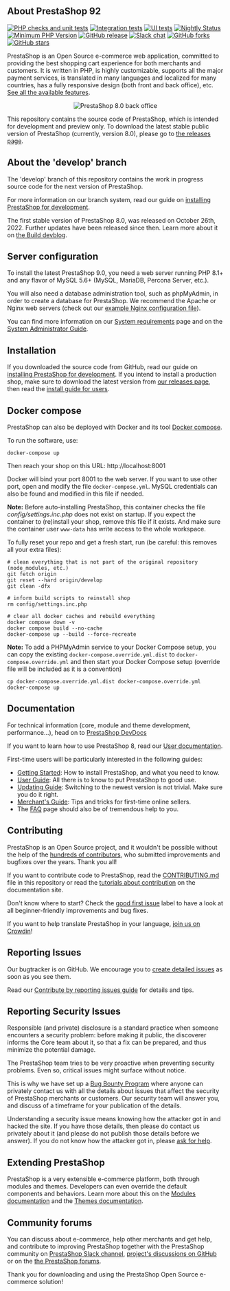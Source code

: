 About PrestaShop 92
--------

[![PHP checks and unit tests](https://github.com/PrestaShop/PrestaShop/actions/workflows/php.yml/badge.svg)](https://github.com/PrestaShop/PrestaShop/actions/workflows/php.yml)
[![Integration tests](https://github.com/PrestaShop/PrestaShop/actions/workflows/integration.yml/badge.svg)](https://github.com/PrestaShop/PrestaShop/actions/workflows/integration.yml)
[![UI tests](https://github.com/PrestaShop/PrestaShop/actions/workflows/sanity.yml/badge.svg)](https://github.com/PrestaShop/PrestaShop/actions/workflows/sanity.yml)
[![Nightly Status](https://img.shields.io/endpoint?url=https%3A%2F%2Fapi-nightly.prestashop-project.org%2Fdata%2Fbadge&label=Nightly%20Status&cacheSeconds=3600)](https://nightly.prestashop-project.org/)
[![Minimum PHP Version](https://img.shields.io/badge/php-%3E%3D%208.1-8892BF.svg?style=flat-square)](https://php.net/)
[![GitHub release](https://img.shields.io/github/v/release/prestashop/prestashop)](https://github.com/PrestaShop/PrestaShop)
[![Slack chat](https://img.shields.io/badge/Chat-on%20Slack-red)](https://www.prestashop-project.org/slack/)
[![GitHub forks](https://img.shields.io/github/forks/PrestaShop/PrestaShop)](https://github.com/PrestaShop/PrestaShop/network)
[![GitHub stars](https://img.shields.io/github/stars/PrestaShop/PrestaShop)](https://github.com/PrestaShop/PrestaShop/stargazers)

PrestaShop is an Open Source e-commerce web application, committed to providing the best shopping cart experience for both merchants and customers. It is written in PHP, is highly customizable, supports all the major payment services, is translated in many languages and localized for many countries, has a fully responsive design (both front and back office), etc. [See all the available features][available-features].

<p align="center">
  <img src="https://user-images.githubusercontent.com/2137763/201319765-9157f702-4970-4258-8390-1187de2ad587.png" alt="PrestaShop 8.0 back office"/>
</p>

This repository contains the source code of PrestaShop, which is intended for development and preview only. To download the latest stable public version of PrestaShop (currently, version 8.0), please go to [the releases page][download].


About the 'develop' branch
--------

The 'develop' branch of this repository contains the work in progress source code for the next version of PrestaShop.

For more information on our branch system, read our guide on [installing PrestaShop for development][install-guide-dev].

The first stable version of PrestaShop 8.0, was released on October 26th, 2022. Further updates have been released since then. Learn more about it on [the Build devblog](https://build.prestashop-project.org/tag/8.0/).

Server configuration
--------

To install the latest PrestaShop 9.0, you need a web server running PHP 8.1+ and any flavor of MySQL 5.6+ (MySQL, MariaDB, Percona Server, etc.).

You will also need a database administration tool, such as phpMyAdmin, in order to create a database for PrestaShop.
We recommend the Apache or Nginx web servers (check out our [example Nginx configuration file][example-nginx]).

You can find more information on our [System requirements][system-requirements] page and on the [System Administrator Guide][sysadmin-guide].

Installation
--------

If you downloaded the source code from GitHub, read our guide on [installing PrestaShop for development][install-guide-dev]. If you intend to install a production shop, make sure to download the latest version from [our releases page][download], then read the [install guide for users][install-guide].

Docker compose
--------

PrestaShop can also be deployed with Docker and its tool [Docker compose][docker-compose].

To run the software, use:

```
docker-compose up
```

Then reach your shop on this URL: http://localhost:8001

Docker will bind your port 8001 to the web server. If you want to use other port, open and modify the file `docker-compose.yml`.
MySQL credentials can also be found and modified in this file if needed.

**Note:**  Before auto-installing PrestaShop, this container checks the file *config/settings.inc.php* does not exist on startup.
If you expect the container to (re)install your shop, remove this file if it exists. And make sure the container user `www-data`
has write access to the whole workspace.

To fully reset your repo and get a fresh start, run (be careful: this removes all your extra files):

```
# clean everything that is not part of the original repository (node_modules, etc.)
git fetch origin
git reset --hard origin/develop
git clean -dfx

# inform build scripts to reinstall shop
rm config/settings.inc.php

# clear all docker caches and rebuild everything
docker compose down -v
docker compose build --no-cache
docker-compose up --build --force-recreate
```
**Note:** To add a PHPMyAdmin service to your Docker Compose setup, you can copy the existing `docker-compose.override.yml.dist` to `docker-compose.override.yml` and then start your Docker Compose setup (override file will be included as it is a convention)

```
cp docker-compose.override.yml.dist docker-compose.override.yml
docker-compose up
```

Documentation
--------

For technical information (core, module and theme development, performance...), head on to [PrestaShop DevDocs][devdocs]

If you want to learn how to use PrestaShop 8, read our [User documentation][user-doc].

First-time users will be particularly interested in the following guides:

* [Getting Started][getting-started]: How to install PrestaShop, and what you need to know.
* [User Guide][user-guide]: All there is to know to put PrestaShop to good use.
* [Updating Guide][updating-guide]: Switching to the newest version is not trivial. Make sure you do it right.
* [Merchant's Guide][merchant-guide]: Tips and tricks for first-time online sellers.
* The [FAQ][faq-17] page should also be of tremendous help to you.


Contributing
--------

PrestaShop is an Open Source project, and it wouldn't be possible without the help of the [hundreds of contributors][contributors-md], who submitted improvements and bugfixes over the years. Thank you all!

If you want to contribute code to PrestaShop, read the [CONTRIBUTING.md][contributing-md] file in this repository or read the [tutorials about contribution][contributing-tutorial] on the documentation site.

Don't know where to start? Check the [good first issue](https://github.com/PrestaShop/PrestaShop/issues?q=is%3Aissue+is%3Aopen+label%3A%22good+first+issue%22) label to have a look at all beginner-friendly improvements and bug fixes.

If you want to help translate PrestaShop in your language, [join us on Crowdin][crowdin]!


Reporting Issues
--------

Our bugtracker is on GitHub. We encourage you to [create detailed issues][create-issue] as soon as you see them.

Read our [Contribute by reporting issues guide][reporting-issues] for details and tips.


Reporting Security Issues
--------

Responsible (and private) disclosure is a standard practice when someone encounters a security problem: before making it public, the discoverer informs the Core team about it, so that a fix can be prepared, and thus minimize the potential damage.

The PrestaShop team tries to be very proactive when preventing security problems. Even so, critical issues might surface without notice.

This is why we have set up a [Bug Bounty Program][bug-bounty] where anyone can privately contact us with all the details about issues that affect the security of PrestaShop merchants or customers. Our security team will answer you, and discuss of a timeframe for your publication of the details.

Understanding a security issue means knowing how the attacker got in and hacked the site. If you have those details, then please do contact us privately about it (and please do not publish those details before we answer). If you do not know how the attacker got in, please [ask for help][support].


Extending PrestaShop
--------

PrestaShop is a very extensible e-commerce platform, both through modules and themes. Developers can even override the default components and behaviors. Learn more about this on the [Modules documentation][modules-devdocs] and the [Themes documentation][themes-devdocs].


Community forums
--------

You can discuss about e-commerce, help other merchants and get help, and contribute to improving PrestaShop together with the PrestaShop community on [PrestaShop Slack channel][chat], [project's discussions on GitHub][ghdiscussions] or on the [the PrestaShop forums][forums].

Thank you for downloading and using the PrestaShop Open Source e-commerce solution!

[available-features]: https://www.prestashop.com/en/online-store-builder
[download]: https://github.com/PrestaShop/PrestaShop/releases
[forums]: https://www.prestashop.com/forums/
[ghdiscussions]: https://github.com/PrestaShop/PrestaShop/discussions
[support]: https://www.prestashop-project.org/support/
[chat]: https://www.prestashop-project.org/slack/
[user-doc]: https://docs.prestashop-project.org
[contributing-md]: CONTRIBUTING.md
[contributing-tutorial]: https://devdocs.prestashop-project.org/8/contribute/
[crowdin]: https://crowdin.net/project/prestashop-official
[getting-started]: https://docs.prestashop-project.org/v.8-documentation/v/english/getting-started
[user-guide]: https://docs.prestashop-project.org/v.8-documentation/v/english/user-guide
[updating-guide]: https://docs.prestashop-project.org/1-6-documentation/english-documentation/updating-prestashop
[merchant-guide]: https://docs.prestashop-project.org/1-6-documentation/english-documentation/merchants-guide
[faq-17]: https://devdocs.prestashop-project.org/8/faq/
[sysadmin-guide]: https://docs.prestashop-project.org/1-6-documentation/english-documentation/system-administrator-guide
[contributors-md]: CONTRIBUTORS.md
[example-nginx]: https://devdocs.prestashop-project.org/8/basics/installation/nginx/
[docker-compose]: https://docs.docker.com/compose/
[install-guide-dev]: https://devdocs.prestashop-project.org/8/basics/installation/
[system-requirements]: https://devdocs.prestashop-project.org/8/basics/installation/system-requirements/
[install-guide]: https://docs.prestashop-project.org/v.8-documentation/v/english/getting-started/installing-prestashop
[devdocs]: https://devdocs.prestashop-project.org/
[create-issue]: https://github.com/PrestaShop/PrestaShop/issues/new/choose
[reporting-issues]: https://devdocs.prestashop-project.org/8/contribute/contribute-reporting-issues/
[modules-devdocs]: https://devdocs.prestashop-project.org/8/modules/
[themes-devdocs]: https://devdocs.prestashop-project.org/8/themes/
[bug-bounty]: https://www.prestashop-project.org/security/bug-bounty/
